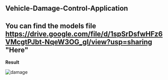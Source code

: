 ## Vehicle-Damage-Control-Application

## You can find the models file https://drive.google.com/file/d/1spSrDsfwHFz6VMcgtPJbt-NqeW3OG_gI/view?usp=sharing "Here"

**Result**


![damage](https://user-images.githubusercontent.com/52413661/176386002-3d34f6f5-bee1-43ab-a06f-4680d2beb00d.gif)

